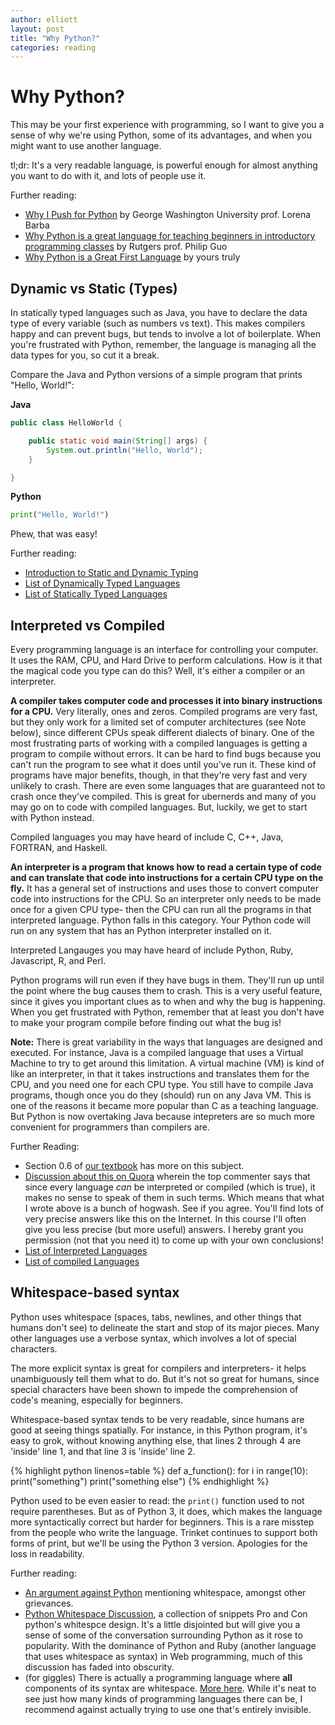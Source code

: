 ```yaml
---
author: elliott
layout: post
title: "Why Python?"
categories: reading
---
```


# Why Python?
This may be your first experience with programming, so I want to give you a sense of why we're using Python, some of its advantages, and when you might want to use another language.

tl;dr: It's a very readable language, is powerful enough for almost anything you want to do with it, and lots of people use it.

Further reading:

* [Why I Push for Python](http://lorenabarba.com/blog/why-i-push-for-python/) by George Washington University prof. Lorena Barba
* [Why Python is a great language for teaching beginners in introductory programming classes](http://pgbovine.net/python-teaching.htm) by Rutgers prof. Philip Guo
* [Why Python is a Great First Language](http://blog.trinket.io/why-python/) by yours truly

## Dynamic vs Static (Types)
In statically typed languages such as Java, you have to declare the data type of 
every variable (such as numbers vs text).  This makes compilers happy and can prevent bugs, but tends to
involve a lot of boilerplate.  When you're frustrated with Python, remember, the
language is managing all the data types for you, so cut it a break.

Compare the Java and Python versions of a simple program that prints "Hello, World!":

**Java**

```java
public class HelloWorld {

    public static void main(String[] args) {
        System.out.println("Hello, World");
    }

}
```

**Python**

```python
print("Hello, World!")
```

Phew, that was easy!


Further reading:

* [Introduction to Static and Dynamic Typing](http://www.sitepoint.com/typing-versus-dynamic-typing/)
* [List of Dynamically Typed Languages](https://en.wikipedia.org/wiki/Category:Dynamically_typed_programming_languages)
* [List of Statically Typed Languages](https://en.wikipedia.org/wiki/Category:Statically_typed_programming_languages)

## Interpreted vs Compiled
Every programming language is an interface for controlling your computer.  It uses the RAM, CPU, and Hard Drive to perform calculations.
How is it that the magical code you type can do this? Well, it's either a compiler or an interpreter.

**A compiler takes computer code and processes it into binary instructions for a CPU.**  Very literally, ones and zeros.
Compiled programs are very fast, but they only work for a limited set of computer architectures (see Note below), since different
CPUs speak different dialects of binary.  One of the most frustrating parts of working with a compiled languages is 
getting a program to compile without errors.  It can be hard to find bugs because you can't run the program to see
what it does until you've run it.  These kind of programs have major benefits, though, in that they're very fast and
very unlikely to crash.  There are even some languages that are guaranteed not to crash once they've compiled.  This
is great for ubernerds and many of you may go on to code with compiled languages. But, luckily, we get to start with Python instead.  

Compiled languages you may have heard of include C, C++, Java, FORTRAN, and Haskell.

**An interpreter is a program that knows how to read a certain type of code and can translate that code into instructions for
a certain CPU type on the fly.**  It has a general set of instructions and uses those to convert computer code into instructions 
for the CPU.  So an interpreter only needs to be made once for a given CPU type- then the CPU can run all the programs in 
that interpreted language.  Python falls in this category.  Your Python code will run on any system that has an Python 
interpreter installed on it.

Interpreted Langauges you may have heard of include Python, Ruby, Javascript, R, and Perl.

Python programs will run even if they have bugs in them.  They'll run up until the point where the bug causes them
to crash.  This is a very useful feature, since it gives you important clues as to when and why the bug is happening. 
When you get frustrated with Python, remember that at least you don't have to make your program compile before finding
out what the bug is!

**Note:** There is great variability in the ways that languages are designed and executed. For instance,
Java is a compiled language that uses a Virtual Machine to try to get around this limitation.  A virtual machine (VM) 
is kind of like an interpreter, in that it takes instructions and translates them for the CPU, and you need one for each CPU 
type. You still have to compile Java programs, though once you do they (should) run on any Java VM.
This is one of the reasons it became more popular than C as a teaching language.  But Python is now overtaking Java because
intepreters are so much more convenient for programmers than compilers are. 

Further Reading:

* Section 0.6 of [our textbook](http://www.pythonlearn.com/html-270/book002.html#sec9) has more on this subject.
* [Discussion about this on Quora](https://www.quora.com/What-is-the-difference-between-compiled-and-interpreted-programming-languages) 
wherein the top commenter says that since every language *can* be interpreted or compiled (which is true), it makes no sense to speak of them in 
such terms.  Which means that what I wrote above is a bunch of hogwash. See if you agree.  You'll find lots of very precise answers like 
this on the Internet.  In this course I'll often give you less precise (but more useful) answers. 
I hereby grant you permission (not that you need it) to come up with your own conclusions!
* [List of Interpreted Languages](https://en.wikipedia.org/wiki/List_of_programming_languages_by_type#Interpreted_languages)
* [List of compiled Languages](https://en.wikipedia.org/wiki/List_of_programming_languages_by_type#Compiled_languages)

## Whitespace-based syntax
Python uses whitespace (spaces, tabs, newlines, and other things that humans don't see)
to delineate the start and stop of its major pieces.  Many other languages use a verbose syntax, 
which involves a lot of special characters.

The more explicit syntax is great for compilers and interpreters- it helps unambiguously tell them
what to do.  But it's not so great for humans, since special characters have been shown to 
impede the comprehension of code's meaning, especially for beginners.

Whitespace-based syntax tends to be very readable, since humans are good at seeing things spatially.
For instance, in this Python program, it's easy to grok, without knowing anything else, that
lines 2 through 4 are 'inside' line 1, and that line 3 is 'inside' line 2.

{% highlight python linenos=table %}
def a_function():
    for i in range(10):
        print("something")
    print("something else")
{% endhighlight %}

Python used to be even easier to read: the `print()` function used to not require parentheses. But
as of Python 3, it does, which makes the language more syntactically correct but harder for beginners.
This is a rare misstep from the people who write the language.  Trinket continues to support both
forms of print, but we'll be using the Python 3 version. Apologies for the loss in readability.

Further reading:

* [An argument against Python](http://colintmiller.com/python/) mentioning whitespace, amongst
other grievances.
* [Python Whitespace Discussion](http://c2.com/cgi/wiki?PythonWhiteSpaceDiscussion), a collection of 
snippets Pro and Con python's whitespce design.  It's a little disjointed but will give you a sense
of some of the conversation surrounding Python as it rose to popularity.  With the dominance of 
Python and Ruby (another language that uses whitespace as syntax) in Web programming, much of this 
discussion has faded into obscurity.
* (for giggles) There is actually a programming language where **all** components of its syntax
are whitespace.  [More here](https://en.wikipedia.org/wiki/Whitespace_(programming_language)).
While it's neat to see just how many kinds of programming languages there can be, I recommend
against actually trying to use one that's entirely invisible.